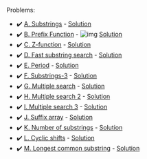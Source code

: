 Problems:
- :heavy_check_mark: [A. Substrings](https://codeforces.com/group/QmrArgR1Jp/contest/306742/problem/A) - [Solution](https://github.com/AntonAsmirko/Algorithms/blob/main/StringAlgorithms/A.cpp)
- :heavy_check_mark: [B. Prefix Function](https://codeforces.com/group/QmrArgR1Jp/contest/306742/problem/B) - ![img](https://img.shields.io/badge/Kotlin-0095D5?&style=for-the-badge&logo=kotlin&logoColor=white) [Solution](https://github.com/AntonAsmirko/Algorithms/blob/main/StringAlgorithms/B.kt)
- :heavy_check_mark: [C. Z-function](https://codeforces.com/group/QmrArgR1Jp/contest/306742/problem/C) - [Solution](https://github.com/AntonAsmirko/Algorithms/blob/main/StringAlgorithms/C.kt)
- :heavy_check_mark: [D. Fast substring search](https://codeforces.com/group/QmrArgR1Jp/contest/306742/problem/D) - [Solution](https://github.com/AntonAsmirko/Algorithms/blob/main/StringAlgorithms/D.kt)
- :heavy_check_mark: [E. Period](https://codeforces.com/group/QmrArgR1Jp/contest/306742/problem/E) - [Solution](https://github.com/AntonAsmirko/Algorithms/blob/main/StringAlgorithms/E.kt)
- :heavy_check_mark: [F. Substrings-3](https://codeforces.com/group/QmrArgR1Jp/contest/306742/problem/F) - [Solution](https://github.com/AntonAsmirko/Algorithms/blob/main/StringAlgorithms/F.cpp)
- :heavy_check_mark: [G. Multiple search](https://codeforces.com/group/QmrArgR1Jp/contest/306742/problem/G) - [Solution](https://github.com/AntonAsmirko/Algorithms/blob/main/StringAlgorithms/G.cpp)
- :heavy_check_mark: [H. Multiple search 2](https://codeforces.com/group/QmrArgR1Jp/contest/306742/problem/H) - [Solution](https://github.com/AntonAsmirko/Algorithms/blob/main/StringAlgorithms/H.cpp)
- :heavy_check_mark: [I. Multiple search 3](https://codeforces.com/group/QmrArgR1Jp/contest/306742/problem/I) - [Solution](https://github.com/AntonAsmirko/Algorithms/blob/main/StringAlgorithms/I.cpp)
- :heavy_check_mark: [J. Suffix array](https://codeforces.com/group/QmrArgR1Jp/contest/306742/problem/J) - [Solution](https://github.com/AntonAsmirko/Algorithms/blob/main/StringAlgorithms/J.cpp)
- :heavy_check_mark: [K. Number of substrings](https://codeforces.com/group/QmrArgR1Jp/contest/306742/problem/K) - [Solution](https://github.com/AntonAsmirko/Algorithms/blob/main/StringAlgorithms/K.cpp)
- :heavy_check_mark: [L. Cyclic shifts](https://codeforces.com/group/QmrArgR1Jp/contest/306742/problem/L) - [Solution](https://github.com/AntonAsmirko/Algorithms/blob/main/StringAlgorithms/L.cpp)
- :heavy_check_mark: [M. Longest common substring](https://codeforces.com/group/QmrArgR1Jp/contest/306742/problem/M) - [Solution](https://github.com/AntonAsmirko/Algorithms/blob/main/StringAlgorithms/M.cpp)
